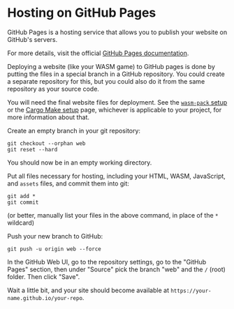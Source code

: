 # Hosting on GitHub Pages

GitHub Pages is a hosting service that allows you to publish your website on
GitHub's servers.

For more details, visit the official [GitHub Pages documentation](https://docs.github.com/en/pages).

Deploying a website (like your WASM game) to GitHub pages is done by putting the
files in a special branch in a GitHub repository. You could create a separate
repository for this, but you could also do it from the same repository as your
source code.

You will need the final website files for deployment. See the [`wasm-pack`
setup](./wasm-pack.md) or the [Cargo Make setup](./cargo-make.md) page,
whichever is applicable to your project, for more information about that.

Create an empty branch in your git repository:

```shell
git checkout --orphan web
git reset --hard
```

You should now be in an empty working directory.

Put all files necessary for hosting, including your HTML, WASM, JavaScript, and `assets` files, and commit them into git:

```shell
git add *
git commit
```

(or better, manually list your files in the above command, in place of the `*` wildcard)

Push your new branch to GitHub:

```shell
git push -u origin web --force
```

In the GitHub Web UI, go to the repository settings, go to the "GitHub Pages"
section, then under "Source" pick the branch "web" and the `/` (root) folder.
Then click "Save".

Wait a little bit, and your site should become available at
`https://your-name.github.io/your-repo`.
